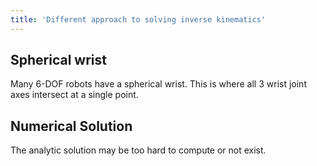 ```yaml
---
title: 'Different approach to solving inverse kinematics'
---
```


## Spherical wrist

Many 6-DOF robots have a spherical wrist. This is where all 3 wrist joint axes intersect at a single point.

## Numerical Solution

The analytic solution may be too hard to compute or not exist. 
